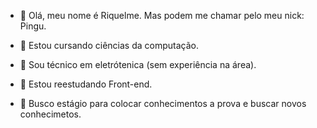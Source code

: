 - 👋 Olá, meu nome é Riquelme. Mas podem me chamar pelo meu nick: Pingu.
- 🌱 Estou cursando ciências da computação.
- 🏫 Sou técnico em eletrótenica (sem experiência na área).

- 👀 Estou reestudando Front-end.
- 👤 Busco estágio para colocar conhecimentos a prova e buscar novos conhecimetos.
